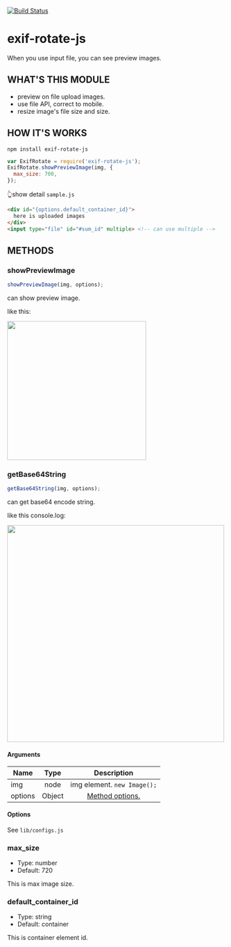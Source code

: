 [![Build Status](https://travis-ci.org/hanagejet/exif-rotate-js.svg?branch=master)](https://travis-ci.org/hanagejet/exif-rotate-js)

# exif-rotate-js

When you use input file, you can see preview images.

## WHAT'S THIS MODULE

- preview on file upload images.
- use file API, correct to mobile.
- resize image's file size and size.

## HOW IT'S WORKS

```
npm install exif-rotate-js
```

```js
var ExifRotate = require('exif-rotate-js');
ExifRotate.showPreviewImage(img, {
  max_size: 700,
});
```

👆show detail `sample.js`

```html
<div id="{options.default_container_id}">
  here is uploaded images
</div>
<input type="file" id="#sum_id" multiple> <!-- can use multiple -->
```

## METHODS

### showPreviewImage

```js
showPreviewImage(img, options);
```

can show preview image.

like this:

<img src="https://cloud.githubusercontent.com/assets/4067007/19226722/fc509f20-8e63-11e6-86a0-392a06ec887d.png" width="320">


### getBase64String

```js
getBase64String(img, options);
```

can get base64 encode string.

like this console.log:

<img src="https://cloud.githubusercontent.com/assets/4067007/19226758/92e519fc-8e64-11e6-8fd4-20556ae6dbb8.png" width="500">


#### Arguments

| Name          | Type      | Description   |
| ------------- |:--------:|:-------------:|
| img           | node      | img element. `new Image();` |
| options       | Object    | [Method options.](#options) |

#### Options

See `lib/configs.js`

### max_size
- Type: number
- Default: 720

This is max image size.

### default_container_id
- Type: string
- Default: container

This is container element id.

